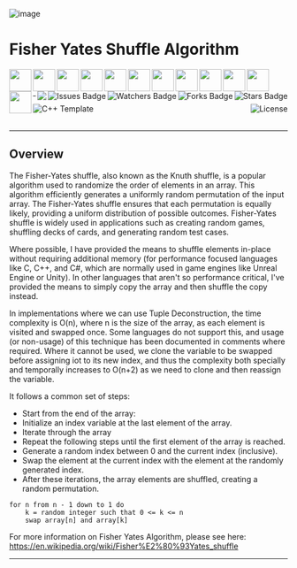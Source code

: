 ![image](https://github.com/JDSherbert/Fisher-Yates-Shuffle/assets/43964243/4b345971-3dde-4700-8596-fcb6ebc05fef)


# Fisher Yates Shuffle Algorithm

<!-- Header Start -->
  <a href = "https://docs.unrealengine.com/5.1/en-US/"> <img align="left" img height="40" img width="40" src="https://cdn.simpleicons.org/unrealengine/white"> </a> 
  <a href = "https://docs.unity.com/"> <img align="left" img height="40" img width="40" src="https://cdn.simpleicons.org/unity/white"> </a> 
  <a href = "https://learn.microsoft.com/en-us/cpp/cpp-language"> <img align="left" img height="40" img width="40" src="https://cdn.simpleicons.org/c++"> </a>
    <a href = "https://learn.microsoft.com/en-us/cpp/c-language"> <img align="left" img height="40" img width="40" src="https://cdn.simpleicons.org/c"> </a>
  <a href = "https://learn.microsoft.com/en-us/dotnet/csharp"> <img align="left" img height="40" img width="40" src="https://cdn.simpleicons.org/csharp"> </a>
  <a href = "https://haxe.org/"> <img align="left" img height="40" img width="40" src="https://cdn.simpleicons.org/haxe"> </a>
  <a href = "https://www.java.com/en/"> <img align="left" img height="40" img width="40" src="https://cdn.simpleicons.org/oracle"> </a>
  <a href = "https://www.javascript.com/"> <img align="left" img height="40" img width="40" src="https://cdn.simpleicons.org/javascript"> </a>
  <a href = "https://www.typescriptlang.org/docs/"> <img align="left" img height="40" img width="40" src="https://cdn.simpleicons.org/typescript"> </a>
  <a href = "https://www.lua.org/docs.html"> <img align="left" height="40" img width="40" src="https://cdn.simpleicons.org/lua"> </a>
  <a href = "https://www.python.org/"> <img align="left" img height="40" img width="40" src="https://cdn.simpleicons.org/python"> </a>
  <a href = "https://ruby-doc.org/"> <img align="left" img height="40" img width="40" src="https://cdn.simpleicons.org/ruby"> </a>
<img align="right" alt="Stars Badge" src="https://img.shields.io/github/stars/jdsherbert/Fisher-Yates-Shuffle?label=%E2%AD%90"/>
<img align="right" alt="Forks Badge" src="https://img.shields.io/github/forks/jdsherbert/Fisher-Yates-Shuffle?label=%F0%9F%8D%B4"/>
<img align="right" alt="Watchers Badge" src="https://img.shields.io/github/watchers/jdsherbert/Fisher-Yates-Shuffle?label=%F0%9F%91%81%EF%B8%8F"/>
<img align="right" alt="Issues Badge" src="https://img.shields.io/github/issues/jdsherbert/Fisher-Yates-Shuffle?label=%E2%9A%A0%EF%B8%8F"/>
<img align="right" src="https://hits.seeyoufarm.com/api/count/incr/badge.svg?url=https%3A%2F%2Fgithub.com%2FJDSherbert%2FFisher-Yates-Shuffle%2Fhit-counter%2FREADME&count_bg=%2379C83D&title_bg=%23555555&labelColor=0E1128&title=🔍&style=for-the-badge">
  <br></br>
<!-- Header End --> 

-----------------------------------------------------------------------

<a href=""> 
  <img align="left" alt="C++ Template" src="https://img.shields.io/badge/Algorithm%20Implementation-black?style=for-the-badge&logo=cpp&logoColor=white&color=black&labelColor=black"> </a>
  
<a href="https://choosealicense.com/licenses/mit/"> 
  <img align="right" alt="License" src="https://img.shields.io/badge/License%20:%20MIT-black?style=for-the-badge&logo=mit&logoColor=white&color=black&labelColor=black"> </a>
  
<br></br>

-----------------------------------------------------------------------
## Overview
The Fisher-Yates shuffle, also known as the Knuth shuffle, is a popular algorithm used to randomize the order of elements in an array. This algorithm efficiently generates a uniformly random permutation of the input array. The Fisher-Yates shuffle ensures that each permutation is equally likely, providing a uniform distribution of possible outcomes. Fisher-Yates shuffle is widely used in applications such as creating random games, shuffling decks of cards, and generating random test cases.

Where possible, I have provided the means to shuffle elements in-place without requiring additional memory (for performance focused languages like C, C++, and C#, which are normally used in game engines like Unreal Engine or Unity). In other languages that aren't so performance critical, I've provided the means to simply copy the array and then shuffle the copy instead.

In implementations where we can use Tuple Deconstruction, the time complexity is O(n), where n is the size of the array, as each element is visited and swapped once. Some languages do not support this, and usage (or non-usage) of this technique has been documented in comments where required. Where it cannot be used, we clone the variable to be swapped before assigning iot to its new index, and thus the complexity both specially and temporally increases to O(n+2) as we need to clone and then reassign the variable.

It follows a common set of steps:

- Start from the end of the array:
- Initialize an index variable at the last element of the array.
- Iterate through the array
- Repeat the following steps until the first element of the array is reached.
 - Generate a random index between 0 and the current index (inclusive).
 - Swap the element at the current index with the element at the randomly generated index.
- After these iterations, the array elements are shuffled, creating a random permutation.

```react
for n from n - 1 down to 1 do
    k = random integer such that 0 <= k <= n
    swap array[n] and array[k]
```

For more information on Fisher Yates Algorithm, please see here: https://en.wikipedia.org/wiki/Fisher%E2%80%93Yates_shuffle


-----------------------------------------------------------------------

